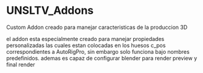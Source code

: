# UNSLTV_Addons
Custom Addon creado para manejar caracteristicas de la produccion 3D

el addon esta especialmente creado para manejar propiedades personalizadas las cuales estan colocadas en los huesos c_pos correspondientes a AutoRigPro, sin embargo solo funciona bajo nombres predefinidos.
ademas es capaz de configurar blender para render preview y final render
